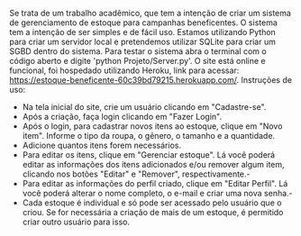 Se trata de um trabalho acadêmico, que tem a intenção de criar um sistema de gerenciamento de estoque para campanhas beneficentes. O sistema tem a intenção de ser simples e de fácil uso. Estamos utilizando Python para criar um servidor local e pretendemos utilizar SQLite para criar um SGBD dentro do sistema. Para testar o sistema abra o terminal com o código aberto e digite 'python Projeto/Server.py'.
O site está online e funcional, foi hospedado utilizando Heroku, link para acessar: https://estoque-beneficente-60c39bd79215.herokuapp.com/.
Instruções de uso: 
- Na tela inicial do site, crie um usuário clicando em "Cadastre-se".
- Após a criação, faça login clicando em "Fazer Login".
- Após o login, para cadastrar novos itens ao estoque, clique em "Novo item". Informe o tipo da roupa, o gênero, o tamanho e a quantidade.
- Adicione quantos itens forem necessários.
- Para editar os itens, clique em "Gerenciar estoque". Lá você poderá editar as informações dos itens adicionados e/ou remover algum item, clicando nos botões "Editar" e "Remover", respectivamente.- 
- Para editar as informações do perfil criado, clique em "Editar Perfil". Lá você poderá alterar o nome completo, o e-mail e criar uma nova senha.- 
- Cada estoque é individual e só pode ser acessado pelo usuário que o criou. Se for necessária a criação de mais de um estoque, é permitido criar outro usuário para isso.
